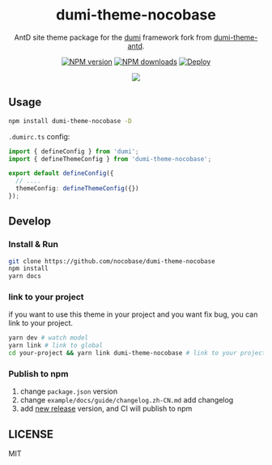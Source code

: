 <h1 align="center">dumi-theme-nocobase</h1>

<div align="center">

AntD site theme package for the [dumi](https://d.umijs.org) framework fork from [dumi-theme-antd](https://github.com/KuangPF/dumi-theme-antd).

[![NPM version](https://img.shields.io/npm/v/dumi-theme-nocobase.svg?style=flat)](https://npmjs.org/package/dumi-theme-nocobase) [![NPM downloads](http://img.shields.io/npm/dm/dumi-theme-nocobase.svg?style=flat)](https://npmjs.org/package/dumi-theme-nocobase) [![Deploy](https://github.com/nocobase/dumi-theme-nocobase/actions/workflows/gh-pages.yml/badge.svg)](https://github.com/nocobase/dumi-theme-nocobase/actions/workflows/gh-pages.yml)

</div>

<p align="center">
  <a href="https://kuangpf.com/dumi-theme-nocobase">
    <img  src="https://user-images.githubusercontent.com/20694238/221604020-d797a64e-30b5-4e4c-897d-112c8ee37512.png">
  </a>
</p>

## Usage

```bash
npm install dumi-theme-nocobase -D
```

`.dumirc.ts` config:

```ts
import { defineConfig } from 'dumi';
import { defineThemeConfig } from 'dumi-theme-nocobase';

export default defineConfig({
  // ....
  themeConfig: defineThemeConfig({})
});
```

## Develop

### Install & Run

```bash
git clone https://github.com/nocobase/dumi-theme-nocobase
npm install
yarn docs
```

### link to your project

if you want to use this theme in your project and you want fix bug, you can link to your project.

```bash
yarn dev # watch model
yarn link # link to global
cd your-project && yarn link dumi-theme-nocobase # link to your project
```

### Publish to npm

1. change `package.json` version
2. change `example/docs/guide/changelog.zh-CN.md` add changelog
3. add [new release](https://github.com/nocobase/dumi-theme-nocobase/releases/new) version, and CI will publish to npm

## LICENSE

MIT
